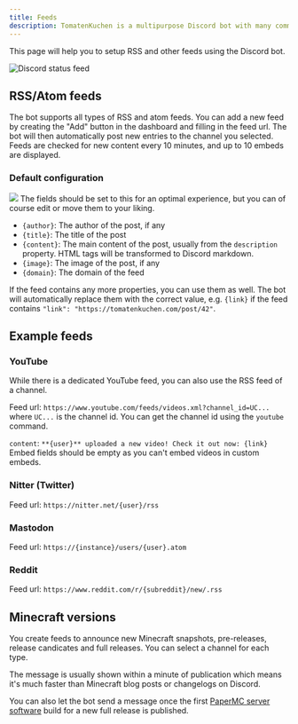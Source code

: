 ```yaml
---
title: Feeds
description: TomatenKuchen is a multipurpose Discord bot with many common and innovative features for your server. Explains how to set up RSS and other feeds
---
```


This page will help you to setup RSS and other feeds using the Discord bot.

![Discord status feed](/img/feed_example.png)

## RSS/Atom feeds
The bot supports all types of RSS and atom feeds. You can add a new feed by creating the "Add" button in the dashboard and filling in the feed url.
The bot will then automatically post new entries to the channel you selected.
Feeds are checked for new content every 10 minutes, and up to 10 embeds are displayed.

### Default configuration
![](/img/rss_feeds_default.png)
The fields should be set to this for an optimal experience, but you can of course edit or move them to your liking.

- `{author}`: The author of the post, if any
- `{title}`: The title of the post
- `{content}`: The main content of the post, usually from the `description` property. HTML tags will be transformed to Discord markdown.
- `{image}`: The image of the post, if any
- `{domain}`: The domain of the feed

If the feed contains any more properties, you can use them as well. The bot will automatically replace them with the correct value, e.g. `{link}` if the feed contains `"link": "https://tomatenkuchen.com/post/42"`.

## Example feeds

### YouTube
While there is a dedicated YouTube feed, you can also use the RSS feed of a channel.

Feed url: `https://www.youtube.com/feeds/videos.xml?channel_id=UC...` where `UC...` is the channel id. You can get the channel id using the `youtube` command.

`content`: `**{user}** uploaded a new video! Check it out now: {link}`
Embed fields should be empty as you can't embed videos in custom embeds.

### Nitter (Twitter)
Feed url: `https://nitter.net/{user}/rss`

### Mastodon
Feed url: `https://{instance}/users/{user}.atom`

### Reddit
Feed url: `https://www.reddit.com/r/{subreddit}/new/.rss`

## Minecraft versions

You create feeds to announce new Minecraft snapshots, pre-releases, release candicates and full releases. You can select a channel for each type.

The message is usually shown within a minute of publication which means it's much faster than Minecraft blog posts or changelogs on Discord.

You can also let the bot send a message once the first [PaperMC server software](https://papermc.io) build for a new full release is published.
